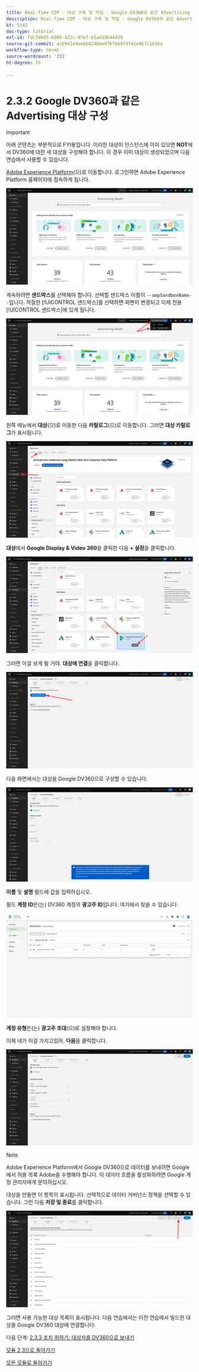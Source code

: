 ```yaml
---
title: Real-Time CDP - 대상 구축 및 작업 - Google DV360과 같은 Advertising 대상 구성
description: Real-Time CDP - 대상 구축 및 작업 - Google DV360과 같은 Advertising 대상 구성
kt: 5342
doc-type: tutorial
exl-id: fdc590d5-b986-422c-97ef-b5a439644439
source-git-commit: acb941e4ee668248ae0767bb9f4f42e067c181ba
workflow-type: tm+mt
source-wordcount: '331'
ht-degree: 1%

---
```


# 2.3.2 Google DV360과 같은 Advertising 대상 구성

>[!IMPORTANT]
>
>아래 콘텐츠는 부분적으로 FYI용입니다. 이러한 대상이 인스턴스에 이미 있으면 **NOT**&#x200B;에서 DV360에 대한 새 대상을 구성해야 합니다. 이 경우 이미 대상이 생성되었으며 다음 연습에서 사용할 수 있습니다.

[Adobe Experience Platform](https://experience.adobe.com/platform)(으)로 이동합니다. 로그인하면 Adobe Experience Platform 홈페이지에 접속하게 됩니다.

![데이터 수집](./../../../modules/datacollection/module1.2/images/home.png)

계속하려면 **샌드박스**&#x200B;를 선택해야 합니다. 선택할 샌드박스 이름이 ``--aepSandboxName--``입니다. 적절한 [!UICONTROL 샌드박스]를 선택하면 화면이 변경되고 이제 전용 [!UICONTROL 샌드박스]에 있게 됩니다.

![데이터 수집](./../../../modules/datacollection/module1.2/images/sb1.png)

왼쪽 메뉴에서 **대상**(으)로 이동한 다음 **카탈로그**(으)로 이동합니다. 그러면 **대상 카탈로그**&#x200B;가 표시됩니다.

![RTCDP](./images/rtcdp.png)

**대상**&#x200B;에서 **Google Display &amp; Video 360**&#x200B;을 클릭한 다음 **+ 설정**&#x200B;을 클릭합니다.

![RTCDP](./images/rtcdpgoogle.png)

그러면 이걸 보게 될 거야. **대상에 연결**&#x200B;을 클릭합니다.

![RTCDP](./images/rtcdpgooglecreate1.png)

다음 화면에서는 대상을 Google DV360으로 구성할 수 있습니다.

![RTCDP](./images/rtcdpgooglecreatedest.png)

**이름** 및 **설명** 필드에 값을 입력하십시오.

필드 **계정 ID**&#x200B;은(는) DV360 계정의 **광고주 ID**&#x200B;입니다. 여기에서 찾을 수 있습니다.

![RTCDP](./images/rtcdpgoogledv360advid.png)

**계정 유형**&#x200B;은(는) **광고주 초대**(으)로 설정해야 합니다.

이제 네가 이걸 가지고있어. **다음**&#x200B;을 클릭합니다.

![RTCDP](./images/rtcdpgoogldv360new.png)

>[!NOTE]
>
>Adobe Experience Platform에서 Google DV360으로 데이터를 보내려면 Google에서 허용 목록 Adobe을 수행해야 합니다. 이 데이터 흐름을 활성화하려면 Google 계정 관리자에게 문의하십시오.

대상을 만들면 이 항목이 표시됩니다. 선택적으로 데이터 거버넌스 정책을 선택할 수 있습니다. 그런 다음 **저장 및 종료**&#x200B;를 클릭합니다.

![RTCDP](./images/rtcdpcreatedest1.png)

그러면 사용 가능한 대상 목록이 표시됩니다.
다음 연습에서는 이전 연습에서 빌드한 대상을 Google DV360 대상에 연결합니다.

다음 단계: [2.3.3 조치 취하기: 대상자를 DV360으로 보내기](./ex3.md)

[모듈 2.3으로 돌아가기](./real-time-cdp-build-a-segment-take-action.md)

[모든 모듈로 돌아가기](../../../overview.md)
